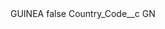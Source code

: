 <?xml version="1.0" encoding="UTF-8"?>
<CustomMetadata xmlns="http://soap.sforce.com/2006/04/metadata" xmlns:xsi="http://www.w3.org/2001/XMLSchema-instance" xmlns:xsd="http://www.w3.org/2001/XMLSchema">
    <label>GUINEA</label>
    <protected>false</protected>
    <values>
        <field>Country_Code__c</field>
        <value xsi:type="xsd:string">GN</value>
    </values>
</CustomMetadata>
